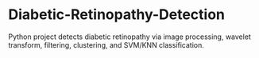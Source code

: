 # Diabetic-Retinopathy-Detection
Python project detects diabetic retinopathy via image processing, wavelet transform, filtering, clustering, and SVM/KNN classification.
